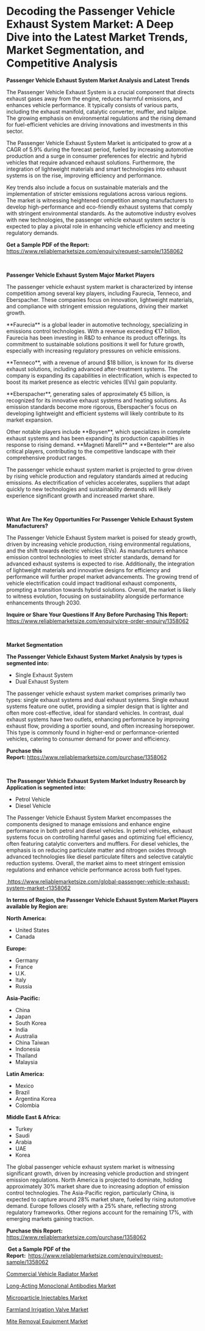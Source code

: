 <p><h1>Decoding the Passenger Vehicle Exhaust System Market: A Deep Dive into the Latest Market Trends, Market Segmentation, and Competitive Analysis</h1></p><p><strong>Passenger Vehicle Exhaust System Market Analysis and Latest Trends</strong></p>
<p><p>The Passenger Vehicle Exhaust System is a crucial component that directs exhaust gases away from the engine, reduces harmful emissions, and enhances vehicle performance. It typically consists of various parts, including the exhaust manifold, catalytic converter, muffler, and tailpipe. The growing emphasis on environmental regulations and the rising demand for fuel-efficient vehicles are driving innovations and investments in this sector.</p><p>The Passenger Vehicle Exhaust System Market is anticipated to grow at a CAGR of 5.9% during the forecast period, fueled by increasing automotive production and a surge in consumer preferences for electric and hybrid vehicles that require advanced exhaust solutions. Furthermore, the integration of lightweight materials and smart technologies into exhaust systems is on the rise, improving efficiency and performance. </p><p>Key trends also include a focus on sustainable materials and the implementation of stricter emissions regulations across various regions. The market is witnessing heightened competition among manufacturers to develop high-performance and eco-friendly exhaust systems that comply with stringent environmental standards. As the automotive industry evolves with new technologies, the passenger vehicle exhaust system sector is expected to play a pivotal role in enhancing vehicle efficiency and meeting regulatory demands.</p></p>
<p><strong>Get a Sample PDF of the Report:&nbsp;</strong> <a href="https://www.reliablemarketsize.com/enquiry/request-sample/1358062?utm_campaign=1131&utm_medium=2&utm_source=Github&utm_content=ia&utm_term=03112024&utm_id=passenger-vehicle-exhaust-system">https://www.reliablemarketsize.com/enquiry/request-sample/1358062</a></p>
<p>&nbsp;</p>
<p><strong>Passenger Vehicle Exhaust System Major Market Players</strong></p>
<p><p>The passenger vehicle exhaust system market is characterized by intense competition among several key players, including Faurecia, Tenneco, and Eberspacher. These companies focus on innovation, lightweight materials, and compliance with stringent emission regulations, driving their market growth.</p><p>**Faurecia** is a global leader in automotive technology, specializing in emissions control technologies. With a revenue exceeding €17 billion, Faurecia has been investing in R&D to enhance its product offerings. Its commitment to sustainable solutions positions it well for future growth, especially with increasing regulatory pressures on vehicle emissions.</p><p>**Tenneco**, with a revenue of around $18 billion, is known for its diverse exhaust solutions, including advanced after-treatment systems. The company is expanding its capabilities in electrification, which is expected to boost its market presence as electric vehicles (EVs) gain popularity.</p><p>**Eberspacher**, generating sales of approximately €5 billion, is recognized for its innovative exhaust systems and heating solutions. As emission standards become more rigorous, Eberspacher's focus on developing lightweight and efficient systems will likely contribute to its market expansion.</p><p>Other notable players include **Boysen**, which specializes in complete exhaust systems and has been expanding its production capabilities in response to rising demand. **Magneti Marelli** and **Benteler** are also critical players, contributing to the competitive landscape with their comprehensive product ranges.</p><p>The passenger vehicle exhaust system market is projected to grow driven by rising vehicle production and regulatory standards aimed at reducing emissions. As electrification of vehicles accelerates, suppliers that adapt quickly to new technologies and sustainability demands will likely experience significant growth and increased market share.</p></p>
<p>&nbsp;</p>
<p><strong>What Are The Key Opportunities For Passenger Vehicle Exhaust System Manufacturers?</strong></p>
<p><p>The Passenger Vehicle Exhaust System market is poised for steady growth, driven by increasing vehicle production, rising environmental regulations, and the shift towards electric vehicles (EVs). As manufacturers enhance emission control technologies to meet stricter standards, demand for advanced exhaust systems is expected to rise. Additionally, the integration of lightweight materials and innovative designs for efficiency and performance will further propel market advancements. The growing trend of vehicle electrification could impact traditional exhaust components, prompting a transition towards hybrid solutions. Overall, the market is likely to witness evolution, focusing on sustainability alongside performance enhancements through 2030.</p></p>
<p><strong>Inquire or Share Your Questions If Any Before Purchasing This Report:</strong> <a href="https://www.reliablemarketsize.com/enquiry/pre-order-enquiry/1358062?utm_campaign=1131&utm_medium=2&utm_source=Github&utm_content=ia&utm_term=03112024&utm_id=passenger-vehicle-exhaust-system">https://www.reliablemarketsize.com/enquiry/pre-order-enquiry/1358062</a></p>
<p>&nbsp;</p>
<p><strong>Market Segmentation</strong></p>
<p><strong>The Passenger Vehicle Exhaust System Market Analysis by types is segmented into:</strong></p>
<p><ul><li>Single Exhaust System</li><li>Dual Exhaust System</li></ul></p>
<p><p>The passenger vehicle exhaust system market comprises primarily two types: single exhaust systems and dual exhaust systems. Single exhaust systems feature one outlet, providing a simpler design that is lighter and often more cost-effective, ideal for standard vehicles. In contrast, dual exhaust systems have two outlets, enhancing performance by improving exhaust flow, providing a sportier sound, and often increasing horsepower. This type is commonly found in higher-end or performance-oriented vehicles, catering to consumer demand for power and efficiency.</p></p>
<p><strong>Purchase this Report:&nbsp;</strong><a href="https://www.reliablemarketsize.com/purchase/1358062?utm_campaign=1131&utm_medium=2&utm_source=Github&utm_content=ia&utm_term=03112024&utm_id=passenger-vehicle-exhaust-system">https://www.reliablemarketsize.com/purchase/1358062</a></p>
<p>&nbsp;</p>
<p><strong>The Passenger Vehicle Exhaust System Market Industry Research by Application is segmented into:</strong></p>
<p><ul><li>Petrol Vehicle</li><li>Diesel Vehicle</li></ul></p>
<p><p>The Passenger Vehicle Exhaust System Market encompasses the components designed to manage emissions and enhance engine performance in both petrol and diesel vehicles. In petrol vehicles, exhaust systems focus on controlling harmful gases and optimizing fuel efficiency, often featuring catalytic converters and mufflers. For diesel vehicles, the emphasis is on reducing particulate matter and nitrogen oxides through advanced technologies like diesel particulate filters and selective catalytic reduction systems. Overall, the market aims to meet stringent emission regulations and enhance vehicle performance across both fuel types.</p></p>
<p><a href="https://www.reliablemarketsize.com/global-passenger-vehicle-exhaust-system-market-r1358062?utm_campaign=1131&utm_medium=2&utm_source=Github&utm_content=ia&utm_term=03112024&utm_id=passenger-vehicle-exhaust-system">&nbsp;https://www.reliablemarketsize.com/global-passenger-vehicle-exhaust-system-market-r1358062</a></p>
<p><strong>In terms of Region, the Passenger Vehicle Exhaust System Market Players available by Region are:</strong></p>
<p>
    <p> <strong> North America: </strong>
        <ul>
            <li>United States</li>
            <li>Canada</li>
        </ul>
        </p> 
    <p> <strong> Europe: </strong>
        <ul>
            <li>Germany</li>
            <li>France</li>
            <li>U.K.</li>
            <li>Italy</li>
            <li>Russia</li>
        </ul>
        </p> 
    <p> <strong> Asia-Pacific: </strong>
        <ul>
            <li>China</li>
            <li>Japan</li>
            <li>South Korea</li>
            <li>India</li>
            <li>Australia</li>
            <li>China Taiwan</li>
            <li>Indonesia</li>
            <li>Thailand</li>
            <li>Malaysia</li>
        </ul>
        </p> 
    <p> <strong> Latin America: </strong>
        <ul>
            <li>Mexico</li>
            <li>Brazil</li>
            <li>Argentina Korea</li>
            <li>Colombia</li>
        </ul>
        </p> 
    <p> <strong> Middle East & Africa: </strong>
        <ul>
            <li>Turkey</li>
            <li>Saudi</li>
            <li>Arabia</li>
            <li>UAE</li>
            <li>Korea</li>
        </ul>
    </p>
    </p>
<p><p>The global passenger vehicle exhaust system market is witnessing significant growth, driven by increasing vehicle production and stringent emission regulations. North America is projected to dominate, holding approximately 30% market share due to increasing adoption of emission control technologies. The Asia-Pacific region, particularly China, is expected to capture around 28% market share, fueled by rising automotive demand. Europe follows closely with a 25% share, reflecting strong regulatory frameworks. Other regions account for the remaining 17%, with emerging markets gaining traction.</p></p>
<p><strong>Purchase this Report: </strong><a href="https://www.reliablemarketsize.com/purchase/1358062?utm_campaign=1131&utm_medium=2&utm_source=Github&utm_content=ia&utm_term=03112024&utm_id=passenger-vehicle-exhaust-system">https://www.reliablemarketsize.com/purchase/1358062</a></p>
<p>&nbsp;<strong>Get a Sample PDF of the Report:&nbsp;&nbsp;</strong><a href="https://www.reliablemarketsize.com/enquiry/request-sample/1358062?utm_campaign=1131&utm_medium=2&utm_source=Github&utm_content=ia&utm_term=03112024&utm_id=passenger-vehicle-exhaust-system">https://www.reliablemarketsize.com/enquiry/request-sample/1358062</a></p>
<p><strong></strong></p>
<p><p><a href="https://github.com/kandidbn/Market-Research-Report-List-1/blob/main/commercial-vehicle-radiator-market.md?utm_campaign=1131&utm_medium=2&utm_source=Github&utm_content=ia&utm_term=03112024&utm_id=passenger-vehicle-exhaust-system">Commercial Vehicle Radiator Market</a></p><p><a href="https://issuu.com/reportprime-2/docs/long-acting-monoclonal-antibodies-m_b0997d833ca483?utm_campaign=1131&utm_medium=2&utm_source=Github&utm_content=ia&utm_term=03112024&utm_id=passenger-vehicle-exhaust-system">Long-Acting Monoclonal Antibodies Market</a></p><p><a href="https://issuu.com/reportprime-2/docs/microparticle-injectables-market-si_4aac71a6c00fec?utm_campaign=1131&utm_medium=2&utm_source=Github&utm_content=ia&utm_term=03112024&utm_id=passenger-vehicle-exhaust-system">Microparticle Injectables Market</a></p><p><a href="https://www.linkedin.com/pulse/exploring-farmland-irrigation-valve-market-dynamics-revenue-qe4tf?utm_campaign=1131&utm_medium=2&utm_source=Github&utm_content=ia&utm_term=03112024&utm_id=passenger-vehicle-exhaust-system">Farmland Irrigation Valve Market</a></p><p><a href="https://www.linkedin.com/pulse/strategic-forecast-mite-removal-equipment-market-growth-trends-yvm8f?utm_campaign=1131&utm_medium=2&utm_source=Github&utm_content=ia&utm_term=03112024&utm_id=passenger-vehicle-exhaust-system">Mite Removal Equipment Market</a></p></p>